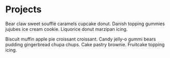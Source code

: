 # Projects

Bear claw sweet soufflé caramels cupcake donut. Danish topping gummies jujubes ice cream cookie. Liquorice donut marzipan icing.

Biscuit muffin apple pie croissant croissant. Candy jelly-o gummi bears pudding gingerbread chupa chups. Cake pastry brownie. Fruitcake topping icing.